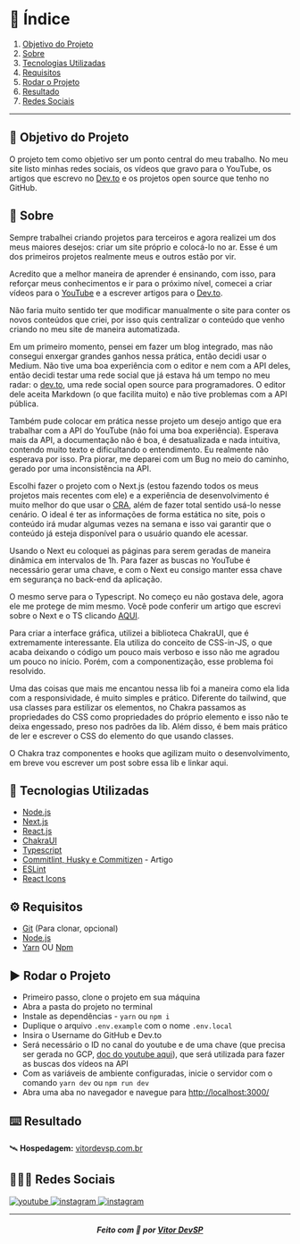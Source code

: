 # 📌 Índice

1. [Objetivo do Projeto](https://www.notion.so/README-md-a04f04c218614869b12c465d3065fee8)
2. [Sobre](https://www.notion.so/README-md-a04f04c218614869b12c465d3065fee8)
3. [Tecnologias Utilizadas](https://www.notion.so/README-md-a04f04c218614869b12c465d3065fee8)
4. [Requisitos](https://www.notion.so/README-md-a04f04c218614869b12c465d3065fee8)
5. [Rodar o Projeto](https://www.notion.so/README-md-a04f04c218614869b12c465d3065fee8)
6. [Resultado](https://www.notion.so/README-md-a04f04c218614869b12c465d3065fee8)
7. [Redes Sociais](https://www.notion.so/README-md-a04f04c218614869b12c465d3065fee8)

---

## 🎯 Objetivo do Projeto

O projeto tem como objetivo ser um ponto central do meu trabalho. No meu site listo minhas redes sociais, os vídeos que gravo para o YouTube, os artigos que escrevo no [Dev.to](http://dev.to) e os projetos open source que tenho no GitHub.

## 📃 Sobre

Sempre trabalhei criando projetos para terceiros e agora realizei um dos meus maiores desejos: criar um site próprio e colocá-lo no ar. Esse é um dos primeiros projetos realmente meus e outros estão por vir.

Acredito que a melhor maneira de aprender é ensinando, com isso, para reforçar meus conhecimentos e ir para o próximo nível, comecei a criar vídeos para o [YouTube](https://www.youtube.com/channel/UCFIHeoKduKPsE2m1oSiK9Mg) e a escrever artigos para o [Dev.to](https://dev.to/vitordevsp).

Não faria muito sentido ter que modificar manualmente o site para conter os novos conteúdos que criei, por isso quis centralizar o conteúdo que venho criando no meu site de maneira automatizada.

Em um primeiro momento, pensei em fazer um blog integrado, mas não consegui enxergar grandes ganhos nessa prática, então decidi usar o Medium. Não tive uma boa experiência com o editor e nem com a API deles, então decidi testar uma rede social que já estava há um tempo no meu radar: o [dev.to](http://dev.to), uma rede social open source para programadores. O editor dele aceita Markdown (o que facilita muito) e não tive problemas com a API pública.

Também pude colocar em prática nesse projeto um desejo antigo que era trabalhar com a API do YouTube (não foi uma boa experiência). Esperava mais da API, a documentação não é boa, é desatualizada e nada intuitiva, contendo muito texto e dificultando o entendimento. Eu realmente não esperava por isso. Pra piorar, me deparei com um Bug no meio do caminho, gerado por uma inconsistência na API.

Escolhi fazer o projeto com o Next.js (estou fazendo todos os meus projetos mais recentes com ele) e a experiência de desenvolvimento é muito melhor do que usar o [CRA](https://create-react-app.dev/), além de fazer total sentido usá-lo nesse cenário. O ideal é ter as informações de forma estática no site, pois o conteúdo irá mudar algumas vezes na semana e isso vai garantir que o conteúdo já esteja disponível para o usuário quando ele acessar.

Usando o Next eu coloquei as páginas para serem geradas de maneira dinâmica em intervalos de 1h. Para fazer as buscas no YouTube é necessário gerar uma chave, e com o Next eu consigo manter essa chave em segurança no back-end da aplicação.

O mesmo serve para o Typescript. No começo eu não gostava dele, agora ele me protege de mim mesmo. Você pode conferir um artigo que escrevi sobre o Next e o TS clicando [AQUI](https://dev.to/vitordevsp/iniciando-um-projeto-com-next-js-e-typescript-58jo).

Para criar a interface gráfica, utilizei a biblioteca ChakraUI, que é extremamente interessante. Ela utiliza do conceito de CSS-in-JS, o que acaba deixando o código um pouco mais verboso e isso não me agradou um pouco no início. Porém, com a componentização, esse problema foi resolvido.

Uma das coisas que mais me encantou nessa lib foi a maneira como ela lida com a responsividade, é muito simples e prático. Diferente do tailwind, que usa classes para estilizar os elementos, no Chakra passamos as propriedades do CSS como propriedades do próprio elemento e isso não te deixa engessado, preso nos padrões da lib. Além disso, é bem mais prático de ler e escrever o CSS do elemento do que usando classes.

O Chakra traz componentes e hooks que agilizam muito o desenvolvimento, em breve vou escrever um post sobre essa lib e linkar aqui.

## 🚀 Tecnologias Utilizadas

- [Node.js](https://nodejs.org/en/)
- [Next.js](https://nextjs.org/docs/getting-started)
- [React.js](https://pt-br.reactjs.org/)
- [ChakraUI](https://chakra-ui.com/)
- [Typescript](https://www.typescriptlang.org/)
- [Commitlint, Husky e Commitizen](https://dev.to/vitordevsp/padronizacao-de-commit-com-commitlint-husky-e-commitizen-3g1n) - Artigo
- [ESLint](https://eslint.org/)
- [React Icons](https://react-icons.github.io/react-icons/)

## ⚙️ Requisitos

- [Git](https://git-scm.com/) (Para clonar, opcional)
- [Node.js](https://nodejs.org/en/)
- [Yarn](https://classic.yarnpkg.com/en/docs/install/#debian-stable) OU [Npm](https://www.npmjs.com/)

## ▶️ Rodar o Projeto

- Primeiro passo, clone o projeto em sua máquina
- Abra a pasta do projeto no terminal
- Instale as dependências - `yarn` ou `npm i`
- Duplique o arquivo `.env.example` com o nome `.env.local`
- Insira o Username do GitHub e Dev.to
- Será necessário o ID no canal do youtube e de uma chave (que precisa ser gerada no GCP, [doc do youtube aqui](https://developers.google.com/youtube/v3/docs)), que será utilizada para fazer as buscas dos vídeos na API
- Com as variáveis de ambiente configuradas, inicie o servidor com o comando `yarn dev` ou `npm run dev`
- Abra uma aba no navegador e navegue para [http://localhost:3000/](http://localhost:3000/)

## ⌨️ Resultado

🛰️ **Hospedagem:** [vitordevsp.com.br](https://www.vitordevsp.com.br/)

## 🧑🏽‍💻 Redes Sociais

<a href="[https://www.youtube.com/channel/UCFIHeoKduKPsE2m1oSiK9Mg](https://www.youtube.com/channel/UCFIHeoKduKPsE2m1oSiK9Mg)" target="_blank">
<img src="[https://img.shields.io/badge/YouTube-FF0000?style=for-the-badge&logo=youtube&logoColor=white](https://img.shields.io/badge/YouTube-FF0000?style=for-the-badge&logo=youtube&logoColor=white)" alt="youtube" />
</a>

<a href="[https://www.linkedin.com/in/vitordevsp](https://www.linkedin.com/in/vitordevsp)" target="_blank">
<img src="[https://img.shields.io/badge/LinkedIn-0077B5?style=for-the-badge&logo=linkedin&logoColor=white](https://img.shields.io/badge/LinkedIn-0077B5?style=for-the-badge&logo=linkedin&logoColor=white)" alt="instagram" />
</a>

<a href="[https://www.instagram.com/vitordevsp](https://www.instagram.com/vitordevsp)" target="_blank">
<img src="[https://img.shields.io/badge/Instagram-e64d5a?style=for-the-badge&logo=instagram&logoColor=white](https://img.shields.io/badge/Instagram-e64d5a?style=for-the-badge&logo=instagram&logoColor=white)" alt="instagram" />
</a>

---

<h5 align='center' >Feito com 💙 por <a href="[https://vitordevsp.com.br](https://www.vitordevsp.com.br/)" target="_blank">Vitor DevSP</a> </h5>
